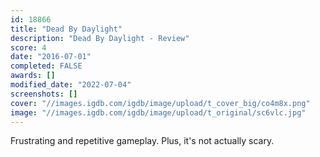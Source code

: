 ```yaml
---
id: 18866
title: "Dead By Daylight"
description: "Dead By Daylight - Review"
score: 4
date: "2016-07-01"
completed: FALSE
awards: []
modified_date: "2022-07-04"
screenshots: []
cover: "//images.igdb.com/igdb/image/upload/t_cover_big/co4m8x.png"
image: "//images.igdb.com/igdb/image/upload/t_original/sc6vlc.jpg"
---
```

Frustrating and repetitive gameplay. Plus, it's not actually scary.